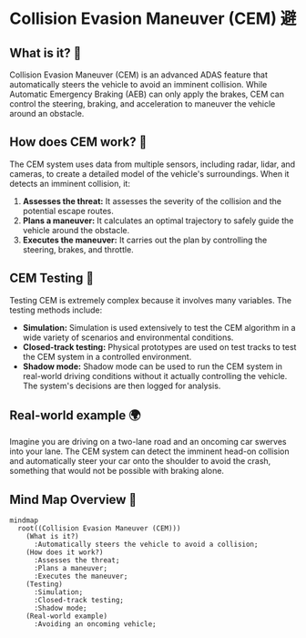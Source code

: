 # Collision Evasion Maneuver (CEM) 避

## What is it? 🤔

Collision Evasion Maneuver (CEM) is an advanced ADAS feature that automatically steers the vehicle to avoid an imminent collision. While Automatic Emergency Braking (AEB) can only apply the brakes, CEM can control the steering, braking, and acceleration to maneuver the vehicle around an obstacle.

## How does CEM work? 🧐

The CEM system uses data from multiple sensors, including radar, lidar, and cameras, to create a detailed model of the vehicle's surroundings. When it detects an imminent collision, it:

1.  **Assesses the threat:** It assesses the severity of the collision and the potential escape routes.
2.  **Plans a maneuver:** It calculates an optimal trajectory to safely guide the vehicle around the obstacle.
3.  **Executes the maneuver:** It carries out the plan by controlling the steering, brakes, and throttle.

## CEM Testing 🧪

Testing CEM is extremely complex because it involves many variables. The testing methods include:

*   **Simulation:** Simulation is used extensively to test the CEM algorithm in a wide variety of scenarios and environmental conditions.
*   **Closed-track testing:** Physical prototypes are used on test tracks to test the CEM system in a controlled environment.
*   **Shadow mode:** Shadow mode can be used to run the CEM system in real-world driving conditions without it actually controlling the vehicle. The system's decisions are then logged for analysis.

## Real-world example 🌍

Imagine you are driving on a two-lane road and an oncoming car swerves into your lane. The CEM system can detect the imminent head-on collision and automatically steer your car onto the shoulder to avoid the crash, something that would not be possible with braking alone.

## Mind Map Overview 🧠

```mermaid
mindmap
  root((Collision Evasion Maneuver (CEM)))
    (What is it?)
      :Automatically steers the vehicle to avoid a collision;
    (How does it work?)
      :Assesses the threat;
      :Plans a maneuver;
      :Executes the maneuver;
    (Testing)
      :Simulation;
      :Closed-track testing;
      :Shadow mode;
    (Real-world example)
      :Avoiding an oncoming vehicle;
```
